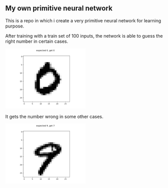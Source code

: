 <h2>My own primitive neural network</h2>

<p>This is a repo in which i create a very primitive neural network for learning purpose. </p>

<p>After training with a train set of 100 inputs, the network is able to guess the right number in certain cases. </p>
<img src="https://github.com/hacaoideas/my_neural_network/blob/master/temp/result_right.png" alt="Right guess by the neuralNetwork" width="50%" height="50%">

<p>It gets the number wrong in some other cases. </p>
<img src="https://github.com/hacaoideas/my_neural_network/blob/master/temp/result_wrong.png" alt="Wrong guess by the neuralNetwork" width="50%" height="50%">
